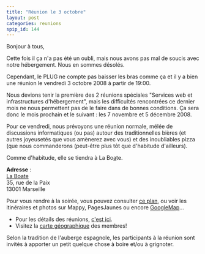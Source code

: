 ```yaml
---
title: "Réunion le 3 octobre"
layout: post
categories: reunions
spip_id: 144
---
```

Bonjour à tous,

Cette fois il ça n'a pas été un oubli, mais nous avons pas mal de soucis avec notre hébergement. Nous en sommes désolés.


Cependant, le PLUG ne compte pas baisser les bras comme ça et il y a bien une réunion le vendredi 3 octobre 2008 à partir de 19:00.


Nous devions tenir la première des 2 réunions spéciales "Services web et infrastructures d'hébergement", mais les difficultés rencontrées ce dernier mois ne nous permettent pas de le faire dans de bonnes conditions. Ça sera donc le mois prochain et le suivant : les 7 novembre et 5 décembre 2008.

Pour ce vendredi, nous prévoyons une réunion normale, mélée de discussions informatiques (ou pas) autour des traditionnelles bières (et autres joyeusetés que vous amènerez avec vous) et des inoubliables pizza (que nous commanderons (peut-être plus tôt que d'habitude d'ailleurs).

Comme d'habitude, elle se tiendra à La Bo[a]()te.

<quote>**Adresse** :  
[La Boate](http://laboate.com/)  
35, rue de la Paix  
13001 Marseille</quote>

Pour vous rendre à la soirée, vous pouvez consulter [ce plan](http://laboate.com/images/plan-laboate.jpg), ou voir les itinéraires et photos sur Mappy, PagesJaunes ou encore [GoogleMap](http://maps.google.com/maps?q=35,%20rue%20de%20la%20Paix,%20Marseille,%2013001,%20France)...
- Pour les détails des réunions, [c'est ici](art2).
- Visitez la [carte géographique](http://plugfr.org/map/) des membres!


Selon la tradition de l'auberge espagnole, les participants à la réunion sont invités à apporter un petit quelque chose à boire et/ou à grignoter.